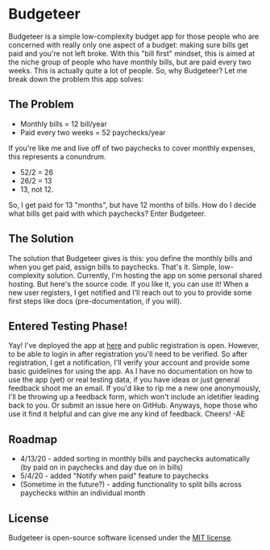 # Budgeteer

Budgeteer is a simple low-complexity budget app for those people who are concerned with really only one aspect of a budget: making sure bills get paid and you're not left broke.
With this "bill first" mindset, this is aimed at the niche group of people who have monthly bills, but are paid every two weeks.
This is actually quite a lot of people. So, why Budgeteer? Let me break down the problem this app solves:

## The Problem

- Monthly bills = 12 bill/year
- Paid every two weeks = 52 paychecks/year

If you're like me and live off of two paychecks to cover monthly expenses, this represents a conundrum.
- 52/2 = 26
- 26/2 = 13
- 13, not 12.

So, I get paid for 13 "months", but have 12 months of bills. How do I decide what bills get paid with which paychecks? Enter Budgeteer.

## The Solution

The solution that Budgeteer gives is this: you define the monthly bills and when you get paid, assign bills to paychecks. That's it. Simple, low-complexity solution.
Currently, I'm hosting the app on some personal shared hosting. But here's the source code. If you like it, you can use it! When a new user registers, I get notified and I'll reach out to you to provide some first steps like docs (pre-documentation, if you will).

## Entered Testing Phase!

Yay! I've deployed the app at [here](https://www.budgeteer.ironmthome.com) and public registration is open. However, to be able to login in after registration you'll need to be verified. So after registration, I get a notification, I'll verify your account and provide some basic guidelines for using the app. As I have no documentation on how to use the app (yet) or real testing data, if you have ideas or just general feedback shoot me an email. If you'd like to rip me a new one anonymously, I'll be throwing up a feedback form, which won't include an idetifier leading back to you. Or submit an issue here on GitHub. Anyways, hope those who use it find it helpful and can give me any kind of feedback. Cheers!
-AE

## Roadmap

 * 4/13/20 - added sorting in monthly bills and paychecks automatically (by paid on in paychecks and day due on in bills)
 * 5/4/20 - added "Notify when paid" feature to paychecks
 * (Sometime in the future?) - adding functionality to split bills across paychecks within an individual month

## License

Budgeteer is open-source software licensed under the [MIT license](https://opensource.org/licenses/MIT).
